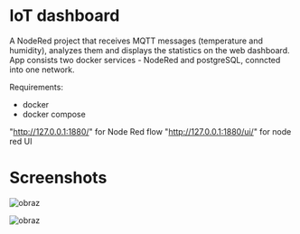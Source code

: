 # IoT dashboard
A NodeRed project that receives MQTT messages (temperature and humidity), analyzes them and displays the statistics on the web dashboard.
App consists two docker services - NodeRed and postgreSQL, conncted into one network.

Requirements:
- docker
- docker compose

"http://127.0.0.1:1880/" for Node Red flow 
"http://127.0.0.1:1880/ui/" for node red UI 

# Screenshots
![obraz](https://github.com/ojaskula/iot_dashboard/assets/106124763/54c50dda-1a9a-47e8-859a-c6f7dc2f339a)

![obraz](https://github.com/ojaskula/iot_dashboard/assets/106124763/e9f0271f-5b6e-47b0-8ef6-e295fff0f545)
